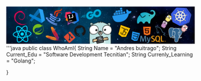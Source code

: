
![Github Banner](https://github.com/AndresBC-Dev/images/blob/main/ANDRESBANNER.jpg)
'''java
  public class WhoAmI{
    String Name = "Andres buitrago";
    String Current_Edu = "Software Development Tecnitian";
    String Currenly_Learning = "Golang";
    
  }
```
